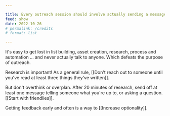 ```yaml
---

title: Every outreach session should involve actually sending a message
feed: show
date: 2022-10-26
# permalink: /credits
# format: list

---
```


It's easy to get lost in list building, asset creation, research, process and automation ... and never actually talk to anyone. Which defeats the purpose of outreach.

Research is important! As a general rule, [[Don't reach out to someone until you've read at least three things they've written]].

But don't overthink or overplan. After 20 minutes of research, send off at least one message telling someone what you're up to, or asking a question. [[Start with friendlies]].

Getting feedback early and often is a way to [[Increase optionality]].